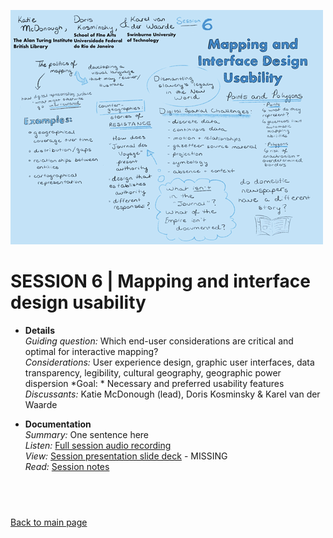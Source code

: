  ![graphic recording session 6](images/graphic-recording-session6.png)
# SESSION 6 | Mapping and interface design usability

- **Details**  
    *Guiding question:* Which end-user considerations are critical and optimal for interactive mapping?  
	*Considerations:* User experience design, graphic user interfaces, data transparency, legibility, cultural geography, geographic power dispersion
	*Goal: *	Necessary and preferred usability features  
	*Discussants:*	Katie McDonough (lead), Doris Kosminsky & Karel van der Waarde 
    
    
- **Documentation**  
    *Summary:* One sentence here  
    *Listen:* [Full session audio recording](audio/session6.MP3)   
    *View:* [Session presentation slide deck](link) - MISSING  
    *Read:* [Session notes](https://docs.google.com/document/d/196V79SznVOMz-1G63dCI5LCIg0iVKNmMWCP2aSaxHw0/edit?usp=sharing)  
  
&nbsp;
-----------------------------
[Back to main page](../readme.md)